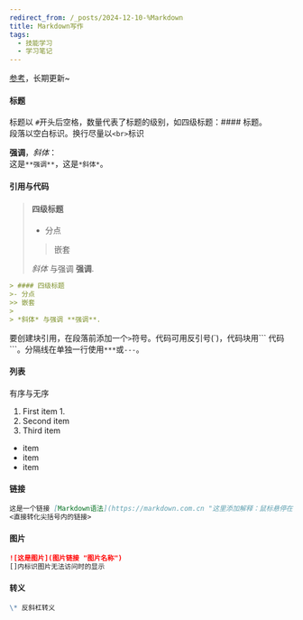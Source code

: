 ```yaml
---
redirect_from: /_posts/2024-12-10-%Markdown
title: Markdown写作
tags:
  - 技能学习
  - 学习笔记
---
```


[参考](https://markdown.com.cn/basic-syntax/)，长期更新~

#### 标题

标题以 `#`开头后空格，数量代表了标题的级别，如四级标题：#### 标题。<br>段落以空白标识。换行尽量以`<br>`标识

**强调**，*斜体*：<br>这是`**强调**`，这是`*斜体*`。

#### 引用与代码
> #### 四级标题
> - 分点
> > 嵌套
>
>  *斜体* 与强调 **强调**.
```md
> #### 四级标题
>- 分点
>> 嵌套
>
> *斜体* 与强调 **强调**.
```
要创建块引用，在段落前添加一个`>`符号。代码可用反引号(\`)，代码块用\``` 代码\```。分隔线在单独一行使用`***`或`---`。

#### 列表
有序与无序
1. First item
	1.
2. Second item
3. Third item

- item
- item
- item

#### 链接

```md
这是一个链接 [Markdown语法](https://markdown.com.cn "这里添加解释：鼠标悬停在链接上时会出现的文字")。
<直接转化尖括号内的链接>
```

#### 图片

```md
![这是图片](图片链接 "图片名称")
[]内标识图片无法访问时的显示
```

#### 转义
```md
\* 反斜杠转义
```